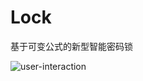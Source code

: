 # Lock
基于可变公式的新型智能密码锁

![user-interaction](/User/lee/Desktop/UserInteraction.png "User Interaction")
